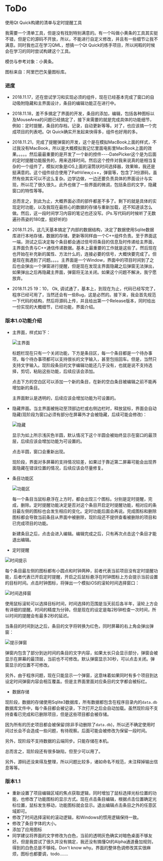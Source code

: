 # ToDo
使用Qt Quick构建的清单与定时提醒工具

我需要一个清单工具，但是没有找到特别满意的。有一个叫做小黄条的工具其实挺不错，但是它的源码不开放，所以，不能进行自定义修改，并且有一些细节让我不满意。同时我也正在学习QML，想搞一个Qt Quick的练手项目，所以闲暇的时候会在学习的同时尝试构建这个工具。

模仿与参考对象：小黄条。

图标来自：阿里巴巴矢量图标库。

### 进度

- 2018.11.17，还在尝试学习和实现必须的组件，现在已经基本完成了窗口的自动吸附隐藏和主界面设计，条目的编辑功能正在进行中。

- 2018.11.18，差不多搞定了界面的开发，条目的添加，编辑，包括各种图标以及MouseArea的问题已经搞定了，接下来需要的就是完成具体的功能细节，例如：定时提醒，条目的存档，记录，自动更新等等。对了，也应该搞一个完成项目的列表吧。Qt Quick确实开发起来快得多，组件也好用的多。

- 2018.11.21，完成了提醒弹窗的开发，这个是在模拟MacBook上面的样式，不过我没有MacBook，所以是大概模拟我记忆里面电影里MacBook上面的效果。。。。。然后最最重要的是开发了一个新的控件----DatePicker这个是为后面的定时提醒功能服务的，用来选择时间。然后这个控件对我来说真的是相当复杂的一个组件了，模拟对象是iOS上面的滚筒状时间选择器，效果嘛，我还是挺满意的。这个组件综合使用了PathView,c++，弹窗等，包含了3份源码，虽然有些其实可以不这么复杂。边学边做，一边还要负责具体的界面设计与实现，所以花了很久很久。此外也做了一些界面的微调，包括条目的文字，隐藏窗口的特性等等。

    总而言之，到此为止，大概界面必须的部件都差不多了。剩下的就是具体的实现定时功能，以及我现在最担心的数据的存储与重新加载，还不知道该怎么做。然后，这一段时间学习内容的笔记也还没写。(Ps.写代码的时候听了无数遍孙燕姿的180度，挺好听的)

- 2018.11.25，这几天基本搞定了内部的数据结构，决定了数据使用Sqlite数据库进行本地存储，数据的存储，更新等同样由一个C++组件负责。至于界面这一端，测试之后决定每个条目都会通过信号将条目的信息及时传递给主界面，主界面负责与C++通信传递数据。基本上最重要的工作就是这些了。然后现在也开始在补充新的属性、方法什么的，连接必要的信号，大概快要完成了。但是现在我遇到了问题。。。。主界面是一个Window，界面中的项目时间到了之后也会弹出一个弹窗进行提醒，但是现在发现主界面隐藏之后弹窗无法弹出，如果弹出之后再隐藏主界面，弹窗将无法关闭。如果这个问题不解决，我宁愿放弃。

- 2018.11.25 19：10， Ok, 调试通了，基本上，到现在为止，代码已经写完了，程序已经可用了，当然还会有一些Bug，这是必然的。接下来，我会首先规范一下代码的结构，然后将源码上传，并且给出第一个Release版本，同时给出一份实现的大概细节，已经功能，界面介绍。



### 版本1.0功能介绍

- 主界面，样式如下：

    ![主界面](images/主界面.png)

    标题栏现在只有一个关闭功能，下方是条目区，每一个条目都是一个待办事项，每个待办事项都可以支持很长的文字输入，甚至包括回车。但是，当然只支持文字输入。现阶段条目的文字编辑功能还几乎没有，也就是说不支持选择，剪切，粘贴这些功能，后续应该会添加。

    点击下方的空白区可以添加一个新的条目，在新的空白条目被编辑之前不能再增加新的条目。

    主界面默认是透明的，后续应该会增加功能为可设置的。

- 隐藏界面。当主界面被拖动至顶部边栏或右侧边栏时，释放鼠标，界面会自动隐藏(现阶段为窗口必须有部分在屏幕外才会被隐藏，后续可能会修改)：

    ![隐藏](images/隐藏.png)

    显示为如上所示浅灰色半圆，默认情况下这个半圆会被始终显示在窗口的最顶层，后续应该会增加功能为可设置的。

    点击半圆，窗口会重新出现。

    现阶段，界面对多屏幕的支持情况较差，如果过于靠近第二屏幕可能会出现界面隐藏在错误位置的情况，后续应该会尽量修复。

- 条目功能区

    ![功能区](images/功能区.png)

    每一个条目当鼠标悬浮在上方时，都会出现三个图标。分别是定时提醒，完成，删除。定时提醒功能决定是否对这个条目开启定时提醒功能，相对应的条目最左侧的图标也会发生相应的变化。定时功能后面会再说。完成图标和删除图标都会导致当前条目从界面中被删除，现阶段还不提供查看被删除的项目和已完成项目的功能。

    新建条目之后，点击会进入编辑。编辑完成之后，只有再次点击这个条目才能退出编辑。

- 定时提醒

![时间提示](images/时间提示.png)

每个条目最左侧的图标都有小圆点和时钟两种，前者代表当前项目没有定时提醒功能，后者代表已开启定时提醒，开启之后鼠标悬浮在时钟图标上方会提示当前设置的目标时间。点击时钟图标，将弹出一个模拟iOS的滚轮时间选择窗口：

![时间选择窗](images/时间选择窗.png)

使用鼠标滚轮可以选择目标时间，时间选择的范围是当天前后各半年，滚轮上方会有详细的提醒。时间的精度为分钟。但是现在的设定是每2秒钟检查一次时间，所以时间的提醒会有最多2秒的延迟。

当条目的时间到达之后，条目的文字将转换为红色，同时屏幕的右上角会弹出弹窗：

![提示弹窗](images/提示弹窗.png)

弹窗内包含了部分到达时间的条目的文字内容，如果太长只会显示部分，弹窗会被显示在屏幕的最顶层，当前也不可修改。默认弹窗显示30秒，可以点击关闭。弹窗显示的位置不可修改。

另外，由于程序问题，现在只能显示一个弹窗，这意味着如果同时有多个项目到达设定时间弹窗内容会相互覆盖。但是主界面里面对应条目的文字都会被标红。

- 数据存储

现阶段，数据的存储使用Sqlite3数据库，所有数据都包含在程序目录内的`data.db`数据库文件中，每个条目都会被记录，下次打开之后会自动加载。虽然现阶段不支持查看已完成和已删除项目，但是这些项目都会被存储。

因为所有的历史项目都会被保留(除非手动删除了`data.db`)，所以还不确定使用时间过长会不会造成一些问题，有待观察。后面可能会被修改为保留一段时间。

另外，现阶段不支持数据的云端同步。只能存储在本机。



总而言之，现阶段还有很多缺陷，但至少可以用了。

另外，源码还没来得及整理，所以问题比较多，诸如命名不规范，未注释掉输出信息等等。



### 版本1.1

- 重新设置了项目编辑区域的焦点获取逻辑，同时增加了鼠标选择光标位置的功能，也修改了功能图标的显示方式。现在点击条目编辑，根据点击位置确定光标位置，鼠标发生移动，功能图标就会显示。退出编辑点击条目之外的任意区域即可。
- 修改了时间选择滚轮的滚动逻辑，和Windows的惯用逻辑保持一致。
- 修改了条目字体的大小。
- 添加了应用图标
- 同学建议将界面的文字修改为白色，当前的透明灰色确实对暗色桌面不够友好。但是我尝试了很久并没有搞定，我还没有搞懂Qt的Alpha通道叠加规则，得到的白色总是不够纯，Don't know why。界面的整体色调修改其实很麻烦，图标也都要调，todo.......